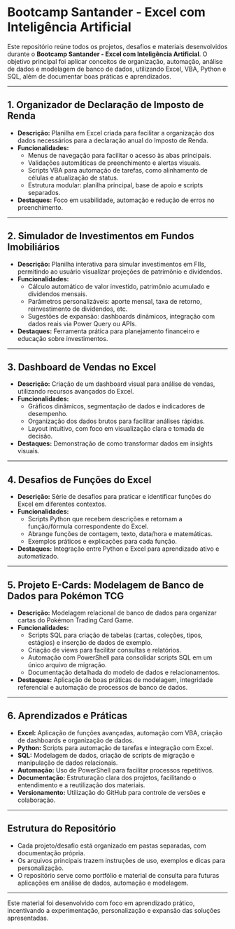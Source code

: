 # Bootcamp Santander - Excel com Inteligência Artificial

Este repositório reúne todos os projetos, desafios e materiais desenvolvidos durante o **Bootcamp Santander - Excel com Inteligência Artificial**. O objetivo principal foi aplicar conceitos de organização, automação, análise de dados e modelagem de banco de dados, utilizando Excel, VBA, Python e SQL, além de documentar boas práticas e aprendizados.

---

## 1. Organizador de Declaração de Imposto de Renda

- **Descrição:** Planilha em Excel criada para facilitar a organização dos dados necessários para a declaração anual do Imposto de Renda.
- **Funcionalidades:**
  - Menus de navegação para facilitar o acesso às abas principais.
  - Validações automáticas de preenchimento e alertas visuais.
  - Scripts VBA para automação de tarefas, como alinhamento de células e atualização de status.
  - Estrutura modular: planilha principal, base de apoio e scripts separados.
- **Destaques:** Foco em usabilidade, automação e redução de erros no preenchimento.

---

## 2. Simulador de Investimentos em Fundos Imobiliários

- **Descrição:** Planilha interativa para simular investimentos em FIIs, permitindo ao usuário visualizar projeções de patrimônio e dividendos.
- **Funcionalidades:**
  - Cálculo automático de valor investido, patrimônio acumulado e dividendos mensais.
  - Parâmetros personalizáveis: aporte mensal, taxa de retorno, reinvestimento de dividendos, etc.
  - Sugestões de expansão: dashboards dinâmicos, integração com dados reais via Power Query ou APIs.
- **Destaques:** Ferramenta prática para planejamento financeiro e educação sobre investimentos.

---

## 3. Dashboard de Vendas no Excel

- **Descrição:** Criação de um dashboard visual para análise de vendas, utilizando recursos avançados do Excel.
- **Funcionalidades:**
  - Gráficos dinâmicos, segmentação de dados e indicadores de desempenho.
  - Organização dos dados brutos para facilitar análises rápidas.
  - Layout intuitivo, com foco em visualização clara e tomada de decisão.
- **Destaques:** Demonstração de como transformar dados em insights visuais.

---

## 4. Desafios de Funções do Excel

- **Descrição:** Série de desafios para praticar e identificar funções do Excel em diferentes contextos.
- **Funcionalidades:**
  - Scripts Python que recebem descrições e retornam a função/fórmula correspondente do Excel.
  - Abrange funções de contagem, texto, data/hora e matemáticas.
  - Exemplos práticos e explicações para cada função.
- **Destaques:** Integração entre Python e Excel para aprendizado ativo e automatizado.

---

## 5. Projeto E-Cards: Modelagem de Banco de Dados para Pokémon TCG

- **Descrição:** Modelagem relacional de banco de dados para organizar cartas do Pokémon Trading Card Game.
- **Funcionalidades:**
  - Scripts SQL para criação de tabelas (cartas, coleções, tipos, estágios) e inserção de dados de exemplo.
  - Criação de views para facilitar consultas e relatórios.
  - Automação com PowerShell para consolidar scripts SQL em um único arquivo de migração.
  - Documentação detalhada do modelo de dados e relacionamentos.
- **Destaques:** Aplicação de boas práticas de modelagem, integridade referencial e automação de processos de banco de dados.

---

## 6. Aprendizados e Práticas

- **Excel:** Aplicação de funções avançadas, automação com VBA, criação de dashboards e organização de dados.
- **Python:** Scripts para automação de tarefas e integração com Excel.
- **SQL:** Modelagem de dados, criação de scripts de migração e manipulação de dados relacionais.
- **Automação:** Uso de PowerShell para facilitar processos repetitivos.
- **Documentação:** Estruturação clara dos projetos, facilitando o entendimento e a reutilização dos materiais.
- **Versionamento:** Utilização do GitHub para controle de versões e colaboração.

---

## Estrutura do Repositório

- Cada projeto/desafio está organizado em pastas separadas, com documentação própria.
- Os arquivos principais trazem instruções de uso, exemplos e dicas para personalização.
- O repositório serve como portfólio e material de consulta para futuras aplicações em análise de dados, automação e modelagem.

---

Este material foi desenvolvido com foco em aprendizado prático, incentivando a experimentação, personalização e expansão das soluções apresentadas.